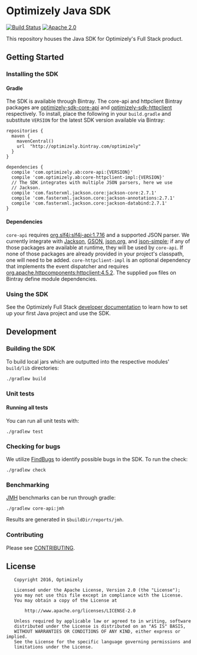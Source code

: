 Optimizely Java SDK
===================
[![Build Status](https://travis-ci.org/optimizely/java-sdk.svg?branch=master)](https://travis-ci.org/optimizely/java-sdk)
[![Apache 2.0](https://img.shields.io/github/license/nebula-plugins/gradle-extra-configurations-plugin.svg)](http://www.apache.org/licenses/LICENSE-2.0)

This repository houses the Java SDK for Optimizely's Full Stack product.

## Getting Started

### Installing the SDK

#### Gradle

The SDK is available through Bintray. The core-api and httpclient Bintray packages are [optimizely-sdk-core-api](https://bintray.com/optimizely/optimizely/optimizely-sdk-core-api)
and [optimizely-sdk-httpclient](https://bintray.com/optimizely/optimizely/optimizely-sdk-httpclient) respectively. To install, place the
following in your `build.gradle` and substitute `VERSION` for the latest SDK version available via Bintray:

```
repositories {
  maven {
    mavenCentral()
    url  "http://optimizely.bintray.com/optimizely"
  }
}

dependencies {
  compile 'com.optimizely.ab:core-api:{VERSION}'
  compile 'com.optimizely.ab:core-httpclient-impl:{VERSION}'
  // The SDK integrates with multiple JSON parsers, here we use
  // Jackson.
  compile 'com.fasterxml.jackson.core:jackson-core:2.7.1'
  compile 'com.fasterxml.jackson.core:jackson-annotations:2.7.1'
  compile 'com.fasterxml.jackson.core:jackson-databind:2.7.1'
}
```  

#### Dependencies

`core-api` requires [org.slf4j:slf4j-api:1.7.16](https://mvnrepository.com/artifact/org.slf4j/slf4j-api/1.7.16) and a supported JSON parser. 
We currently integrate with [Jackson](https://github.com/FasterXML/jackson), [GSON](https://github.com/google/gson), [json.org](http://www.json.org),
and [json-simple](https://code.google.com/archive/p/json-simple); if any of those packages are available at runtime, they will be used by `core-api`.
If none of those packages are already provided in your project's classpath, one will need to be added. `core-httpclient-impl` is an optional 
dependency that implements the event dispatcher and requires [org.apache.httpcomponents:httpclient:4.5.2](https://mvnrepository.com/artifact/org.apache.httpcomponents/httpclient/4.5.2).
The supplied `pom` files on Bintray define module dependencies.

### Using the SDK

See the Optimizely Full Stack [developer documentation](http://developers.optimizely.com/server/reference/index.html) to learn how to set
up your first Java project and use the SDK.

## Development

### Building the SDK

To build local jars which are outputted into the respective modules' `build/lib` directories:

```
./gradlew build
```

### Unit tests

#### Running all tests

You can run all unit tests with:

```
./gradlew test
```

### Checking for bugs

We utilize [FindBugs](http://findbugs.sourceforge.net/) to identify possible bugs in the SDK. To run the check:

```
./gradlew check
```

### Benchmarking

[JMH](http://openjdk.java.net/projects/code-tools/jmh/) benchmarks can be run through gradle:

```
./gradlew core-api:jmh
```

Results are generated in `$buildDir/reports/jmh`.

### Contributing

Please see [CONTRIBUTING](CONTRIBUTING.md).

## License
```
   Copyright 2016, Optimizely

   Licensed under the Apache License, Version 2.0 (the "License");
   you may not use this file except in compliance with the License.
   You may obtain a copy of the License at

       http://www.apache.org/licenses/LICENSE-2.0

   Unless required by applicable law or agreed to in writing, software
   distributed under the License is distributed on an "AS IS" BASIS,
   WITHOUT WARRANTIES OR CONDITIONS OF ANY KIND, either express or implied.
   See the License for the specific language governing permissions and
   limitations under the License.
```

[JAR hell]: https://en.wikipedia.org/wiki/Java_Classloader#JAR_hell
[developer_docs]: http://developers.optimizely.com/server/index.html
[project_json]: http://developers.optimizely.com/server/reference/index.html#json
[Optimizely]: core-api/src/main/java/com/optimizely/ab/Optimizely.java
[Project Watcher]: core-api/src/main/java/com/optimizely/ab/config/ProjectWatcher.java
[Event Handler]: core-api/src/main/java/com/optimizely/ab/event/EventHandler.java
